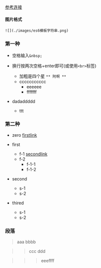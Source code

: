 [参考连接](http://liuviphui.blog.163.com/blog/static/202273084201731310491146/)

#### 图片格式
```
![](./images/es6模板字符串.png)
```

### 第一种
* 空格输入`&nbsp;`
* 换行按两次空格+enter即可(或使用`<br>`标签)

  * 加粗是四个星 `** 阿啊 **`
  * ccccccccccc
    * eeeeee
    * fffffff
* dadaddddd
  * ttt    

### 第二种
- zero  [firstlink](http://www.baidu.com)
- first
  - f-1  [secondlink](https://cn.bing.com)
  - f-2
    - f-1-1
    - f-1-2

- second
  - s-1 
  - s-2   
- thired
  - s-1 
  - s-2  

### 段落
> aaa
bbbb 

>>ccc   ddd

>>> eeeffff



